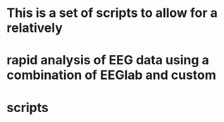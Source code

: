 # This is a set of scripts to allow for a relatively
# rapid analysis of EEG data using a combination of EEGlab and custom
# scripts
